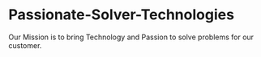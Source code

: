 # Passionate-Solver-Technologies
Our Mission is to bring Technology and Passion to solve problems for our customer.
